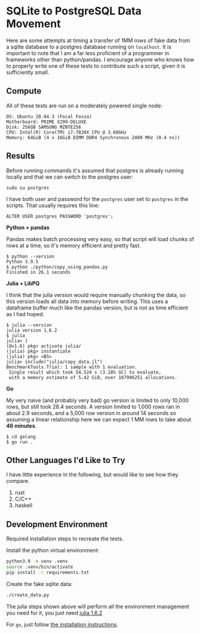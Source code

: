 SQLite to PostgreSQL Data Movement
==================================

Here are some attempts at timing a transfer of 1MM rows of fake data from a sqlite
database to a postgres database running on `localhost`. It is important to note that
I am a far less proficient of a programmer in frameworks other than python/pandas. I
encourage anyone who knows how to properly write one of these tests to contribute
such a script, given it is sufficiently small.

Compute
-------

All of these tests are run on a moderately powered single node:

```
OS: Ubuntu 20.04.3 (Focal Fossa)
Motherboard: PRIME X299-DELUXE
Disk: 256GB SAMSUNG MZNTE256
CPU: Intel(R) Core(TM) i7-7820X CPU @ 3.60GHz
Memory: 64GiB (4 x 16GiB DIMM DDR4 Synchronous 2400 MHz (0.4 ns))
```


Results
-------

Before running commands it's assumed that postgres is already running locally and
that we can switch to the postgres user:

```
sudo su postgres
```

I have both user and password for the `postgres` user set to `postgres` in the
scripts. That usually requires this line:

```
ALTER USER postgres PASSWORD 'postgres';
```


**Python + pandas**

Pandas makes batch processing very easy, so that script will load chunks of rows at a
time, so it's memory efficient and pretty fast.

```
$ python --version
Python 3.9.5
$ python ./python/copy_using_pandas.py
Finished in 26.1 seconds
```

**Julia + LibPQ**

I think that the julia version would require manually chunking the data, so this
version loads all data into memory before writing. This uses a dataframe buffer much
like the pandas version, but is not as time efficient as I had hoped.

```
$ julia --version
julia version 1.6.2
$ julia
julia> ]
(@v1.6) pkg> activate julia/
(julia) pkg> instantiate
(julia) pkg> <BS>
julia> include("julia/copy_data.jl")
BenchmarkTools.Trial: 1 sample with 1 evaluation.
 Single result which took 54.524 s (3.18% GC) to evaluate,
 with a memory estimate of 5.42 GiB, over 107996251 allocations.
```

**Go**

My very naive (and probably very bad) go version is limited to only 10,000 rows, but
still took 28.4 seconds. A version limited to 1,000 rows ran in about 2.9 seconds,
and a 5,000 row version in around 14 seconds so assuming a linear relationship here 
we can expect 1 MM rows to take about **46 minutes**.

```
$ cd golang
$ go run .
```

Other Languages I'd Like to Try
--------------------------------

I have little experience in the following, but would like to see how they compare.

1. rust
2. C/C++
3. haskell


Development Environment
---------------

Required installation steps to recreate the tests.

Install the python virtual environment:

```bash
python3.9 -m venv .venv
source .venv/bin/activate
pip install -r requirements.txt
```

Create the fake sqlite data:
```bash
./create_data.py
```

The julia steps shown above will perform all the environment management you need for it, you just
need [julia 1.6.2](https://julialang.org/downloads)


For `go`, just follow [the installation instructions](https://golang.org/doc/install).
